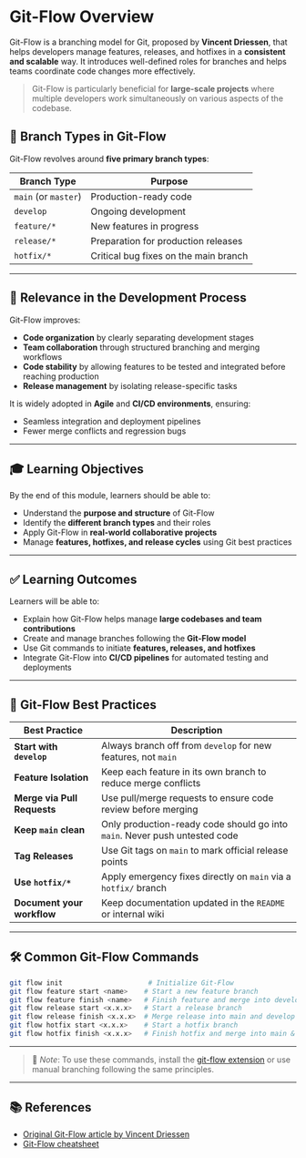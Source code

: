# Git-Flow Overview

Git-Flow is a branching model for Git, proposed by **Vincent Driessen**, that helps developers manage features, releases, and hotfixes in a **consistent and scalable** way. It introduces well-defined roles for branches and helps teams coordinate code changes more effectively.

> Git-Flow is particularly beneficial for **large-scale projects** where multiple developers work simultaneously on various aspects of the codebase.

## 🧱 Branch Types in Git-Flow

Git-Flow revolves around **five primary branch types**:

| Branch Type        | Purpose                                       |
|--------------------|-----------------------------------------------|
| `main` (or `master`) | Production-ready code                        |
| `develop`          | Ongoing development                          |
| `feature/*`        | New features in progress                     |
| `release/*`        | Preparation for production releases          |
| `hotfix/*`         | Critical bug fixes on the main branch        |

---

## 🎯 Relevance in the Development Process

Git-Flow improves:

- **Code organization** by clearly separating development stages
- **Team collaboration** through structured branching and merging workflows
- **Code stability** by allowing features to be tested and integrated before reaching production
- **Release management** by isolating release-specific tasks

It is widely adopted in **Agile** and **CI/CD environments**, ensuring:

- Seamless integration and deployment pipelines
- Fewer merge conflicts and regression bugs

---

## 🎓 Learning Objectives

By the end of this module, learners should be able to:

- Understand the **purpose and structure** of Git-Flow
- Identify the **different branch types** and their roles
- Apply Git-Flow in **real-world collaborative projects**
- Manage **features, hotfixes, and release cycles** using Git best practices

---

## ✅ Learning Outcomes

Learners will be able to:

- Explain how Git-Flow helps manage **large codebases and team contributions**
- Create and manage branches following the **Git-Flow model**
- Use Git commands to initiate **features, releases, and hotfixes**
- Integrate Git-Flow into **CI/CD pipelines** for automated testing and deployments

---

## 🚀 Git-Flow Best Practices

| Best Practice              | Description                                                                 |
|---------------------------|-----------------------------------------------------------------------------|
| **Start with `develop`**     | Always branch off from `develop` for new features, not `main`             |
| **Feature Isolation**        | Keep each feature in its own branch to reduce merge conflicts             |
| **Merge via Pull Requests**  | Use pull/merge requests to ensure code review before merging              |
| **Keep `main` clean**        | Only production-ready code should go into `main`. Never push untested code |
| **Tag Releases**            | Use Git tags on `main` to mark official release points                    |
| **Use `hotfix/*`**          | Apply emergency fixes directly on `main` via a `hotfix/` branch           |
| **Document your workflow**  | Keep documentation updated in the `README` or internal wiki               |

---

## 🛠️ Common Git-Flow Commands

```bash
git flow init                     # Initialize Git-Flow
git flow feature start <name>    # Start a new feature branch
git flow feature finish <name>   # Finish feature and merge into develop
git flow release start <x.x.x>   # Start a release branch
git flow release finish <x.x.x>  # Merge release into main and develop
git flow hotfix start <x.x.x>    # Start a hotfix branch
git flow hotfix finish <x.x.x>   # Finish hotfix and merge into main & develop
```

---

> 🧩 _Note_: To use these commands, install the [git-flow extension](https://github.com/nvie/gitflow) or use manual branching following the same principles.

---

## 📚 References

- [Original Git-Flow article by Vincent Driessen](https://nvie.com/posts/a-successful-git-branching-model/)
- [Git-Flow cheatsheet](https://danielkummer.github.io/git-flow-cheatsheet/)
